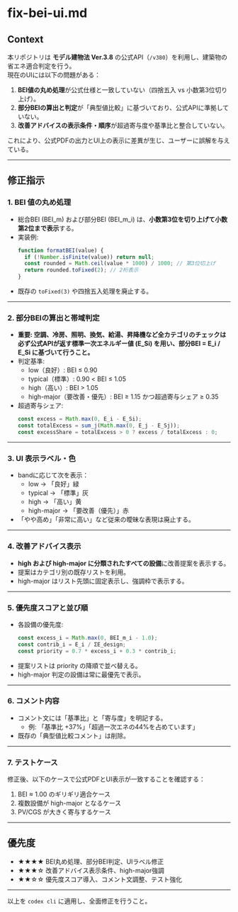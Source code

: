# fix-bei-ui.md

## Context
本リポジトリは **モデル建物法 Ver.3.8** の公式API（`/v380`）を利用し、建築物の省エネ適合判定を行う。  
現在のUIには以下の問題がある：

1. **BEI値の丸め処理**が公式仕様と一致していない（四捨五入 vs 小数第3位切り上げ）。
2. **部分BEIの算出と判定**が「典型値比較」に基づいており、公式APIに準拠していない。
3. **改善アドバイスの表示条件・順序**が超過寄与度や基準比と整合していない。

これにより、公式PDFの出力とUI上の表示に差異が生じ、ユーザーに誤解を与えている。

---

## 修正指示

### 1. BEI 値の丸め処理
- 総合BEI (BEI_m) および部分BEI (BEI_m_i) は、**小数第3位を切り上げて小数第2位まで表示**する。  
- 実装例:
  ```js
  function formatBEI(value) {
    if (!Number.isFinite(value)) return null;
    const rounded = Math.ceil(value * 1000) / 1000; // 第3位切上げ
    return rounded.toFixed(2); // 2桁表示
  }
  ```
- 既存の `toFixed(3)` や四捨五入処理を廃止する。

---

### 2. 部分BEIの算出と帯域判定
- **重要: 空調、冷房、照明、換気、給湯、昇降機など全カテゴリのチェックは必ず公式APIが返す標準一次エネルギー値 (E_Si) を用い、部分BEI = E_i / E_Si に基づいて行うこと。**
- 判定基準:
  - low（良好）: BEI ≤ 0.90  
  - typical（標準）: 0.90 < BEI ≤ 1.05  
  - high（高い）: BEI > 1.05  
  - high-major（要改善・優先）: BEI ≥ 1.15 かつ超過寄与シェア ≥ 0.35
- 超過寄与シェア:
  ```js
  const excess = Math.max(0, E_i - E_Si);
  const totalExcess = sum_j(Math.max(0, E_j - E_Sj));
  const excessShare = totalExcess > 0 ? excess / totalExcess : 0;
  ```

---

### 3. UI 表示ラベル・色
- bandに応じて次を表示：
  - low → 「良好」緑
  - typical → 「標準」灰
  - high → 「高い」黄
  - high-major → 「要改善（優先）」赤
- 「やや高め」「非常に高い」など従来の曖昧な表現は廃止する。

---

### 4. 改善アドバイス表示
- **high および high-major に分類されたすべての設備**に改善提案を表示する。
- 提案はカテゴリ別の既存リストを利用。
- high-major はリスト先頭に固定表示し、強調枠で表示する。

---

### 5. 優先度スコアと並び順
- 各設備の優先度:
  ```js
  const excess_i = Math.max(0, BEI_m_i - 1.0);
  const contrib_i = E_i / ΣE_design;
  const priority = 0.7 * excess_i + 0.3 * contrib_i;
  ```
- 提案リストは priority の降順で並べ替える。
- high-major 判定の設備は常に最優先で表示。

---

### 6. コメント内容
- コメント文には「基準比」と「寄与度」を明記する。
  - 例: 「基準比 +37%」「超過一次エネの44%を占めています」  
- 既存の「典型値比較コメント」は削除。

---

### 7. テストケース
修正後、以下のケースで公式PDFとUI表示が一致することを確認する：
1. BEI ≈ 1.00 のギリギリ適合ケース  
2. 複数設備が high-major となるケース  
3. PV/CGS が大きく寄与するケース

---

## 優先度
- ★★★★ BEI丸め処理、部分BEI判定、UIラベル修正  
- ★★★☆ 改善アドバイス表示条件、high-major強調  
- ★★☆☆ 優先度スコア導入、コメント文調整、テスト強化  

---

以上を `codex cli` に適用し、全面修正を行うこと。
```

